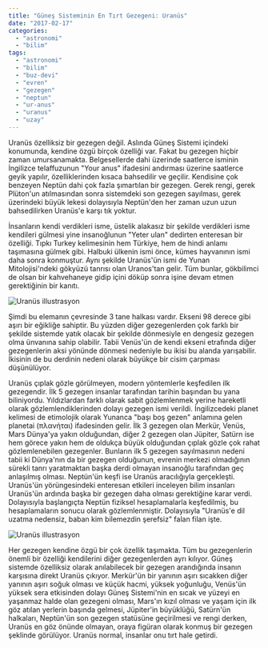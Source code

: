 ```yaml
---
title: "Güneş Sisteminin En Tırt Gezegeni: Uranüs"
date: "2017-02-17"
categories: 
  - "astronomi"
  - "bilim"
tags: 
  - "astronomi"
  - "bilim"
  - "buz-devi"
  - "evren"
  - "gezegen"
  - "neptun"
  - "ur-anus"
  - "uranus"
  - "uzay"
---
```


Uranüs özelliksiz bir gezegen değil. Aslında Güneş Sistemi içindeki konumunda, kendine özgü birçok özelliği var. Fakat bu gezegen hiçbir zaman umursanamakta. Belgesellerde dahi üzerinde saatlerce isminin İngilizce telaffuzunun "Your anus" ifadesini andırması üzerine saatlerce geyik yapılır, özelliklerinden kısaca bahsedilir ve geçilir. Kendisine çok benzeyen Neptün dahi çok fazla şımartılan bir gezegen. Gerek rengi, gerek Plüton'un atılmasından sonra sistemdeki son gezegen sayılması, gerek üzerindeki büyük lekesi dolayısıyla Neptün'den her zaman uzun uzun bahsedilirken Uranüs'e karşı tık yoktur.

İnsanların kendi verdikleri isme, üstelik alakasız bir şekilde verdikleri isme kendileri gülmesi yine insanoğlunun "Yeter ulan" dedirten enteresan bir özelliği. Tıpkı Turkey kelimesinin hem Türkiye, hem de hindi anlamı taşımasına gülmek gibi. Halbuki ülkenin ismi önce, kümes hayvanının ismi daha sonra konmuştur. Aynı şekilde Uranüs'ün ismi de Yunan Mitolojisi'ndeki gökyüzü tanrısı olan Uranos'tan gelir. Tüm bunlar, gökbilimci de olsan bir kahvehaneye gidip içini döküp sonra işine devam etmen gerektiğinin bir kanıtı.

![Uranüs illustrasyon](../images/c7d8aade1041721e1f6f4dfaa45d8e43.jpg)

Şimdi bu elemanın çevresinde 3 tane halkası vardır. Ekseni 98 derece gibi aşırı bir eğikliğe sahiptir. Bu yüzden diğer gezegenlerden çok farklı bir şekilde sistemde yatık olacak bir şekilde dönmesiyle en dengesiz gezegen olma ünvanına sahip olabilir. Tabii Venüs'ün de kendi ekseni etrafında diğer gezegenlerin aksi yönünde dönmesi nedeniyle bu ikisi bu alanda yarışabilir. İkisinin de bu derdinin nedeni olarak büyükçe bir cisim çarpması düşünülüyor.

Uranüs çıplak gözle görülmeyen, modern yöntemlerle keşfedilen ilk gezegendir. İlk 5 gezegen insanlar tarafından tarihin başından bu yana biliniyordu. Yıldızlardan farklı olarak sabit gözlemlenmek yerine hareketli olarak gözlemlendiklerinden dolayı gezegen ismi verildi. İngilizcedeki planet kelimesi de etimolojik olarak Yunanca "başı boş gezen" anlamına gelen planetai (πλανήται) ifadesinden gelir. İlk 3 gezegen olan Merkür, Venüs, Mars Dünya'ya yakın olduğundan, diğer 2 gezegen olan Jüpiter, Satürn ise hem görece yakın hem de oldukça büyük olduğundan çıplak gözle çok rahat gözlemlenebilen gezegenler. Bunların ilk 5 gezegen sayılmasının nedeni tabii ki Dünya'nın da bir gezegen olduğunun, evrenin merkezi olmadığının sürekli tanrı yaratmaktan başka derdi olmayan insanoğlu tarafından geç anlaşılmış olması. Neptün'ün keşfi ise Uranüs aracılığıyla gerçekleşti. Uranüs'ün yörüngesindeki enteresan etkileri inceleyen bilim insanları Uranüs'ün ardında başka bir gezegen daha olması gerektiğine karar verdi. Dolayısıyla başlangıçta Neptün fiziksel hesaplamalarla keşfedilmiş, bu hesaplamaların sonucu olarak gözlemlenmiştir. Dolayısıyla "Uranüs'e dil uzatma nedensiz, baban kim bilemezdin şerefsiz" falan filan işte.

![Uranüs illustrasyon](../images/i2-25.jpg)

Her gezegen kendine özgü bir çok özellik taşımakta. Tüm bu gezegenlerin önemli bir özelliği kendilerini diğer gezegenlerden ayrı kılıyor. Güneş sistemde özelliksiz olarak anılabilecek bir gezegen arandığında insanın karşısına direkt Uranüs çıkıyor. Merkür'ün bir yanının aşırı sıcakken diğer yanının aşırı soğuk olması ve küçük hacmi, yüksek yoğunluğu, Venüs'ün yüksek sera etkisinden dolayı Güneş Sistemi'nin en sıcak ve yüzeyi en yaşanmaz halde olan gezegeni olması, Mars'ın kızıl olması ve yaşam için ilk göz atılan yerlerin başında gelmesi, Jüpiter'in büyüklüğü, Satürn'ün halkaları, Neptün'ün son gezegen statüsüne geçirilmesi ve rengi derken, Uranüs en göz önünde olmayan, oraya figüran olarak konmuş bir gezegen şeklinde görülüyor. Uranüs normal, insanlar onu tırt hale getirdi.

